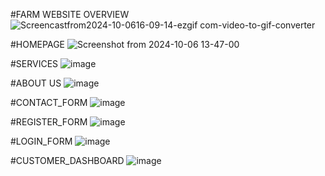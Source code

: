 #FARM WEBSITE OVERVIEW
![Screencastfrom2024-10-0616-09-14-ezgif com-video-to-gif-converter](https://github.com/user-attachments/assets/5f17ac64-b960-4381-8760-5a3a18c6462f)

#HOMEPAGE
![Screenshot from 2024-10-06 13-47-00](https://github.com/user-attachments/assets/2b13545c-20b8-4292-b9bc-3847f992a45d)

#SERVICES
![image](https://github.com/user-attachments/assets/5ba5e9a4-57b1-4dab-a470-d012209adfe8)

#ABOUT US
![image](https://github.com/user-attachments/assets/b9998282-1f74-42ad-8365-455b0aa79090)

#CONTACT_FORM
![image](https://github.com/user-attachments/assets/4625c956-80ae-45ed-a936-f0bb6f4f160f)

#REGISTER_FORM
![image](https://github.com/user-attachments/assets/6f2bf102-d8e8-4801-a4d4-220ae721408b)

#LOGIN_FORM
![image](https://github.com/user-attachments/assets/49a5a2bb-0709-4a05-ab2f-9457a88ca9c1)

#CUSTOMER_DASHBOARD
![image](https://github.com/user-attachments/assets/82a6d2cd-bce3-47ed-bce6-0744f12fbb5d)



